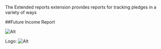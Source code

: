 The Extended reports extension provides reports for tracking pledges in a variety of ways

##Future Income Report

![Alt](../images/PledgeReports/FutureIncome-income-by-month.png "Future Income")

Logo: ![Alt](/wp.png "Title")





